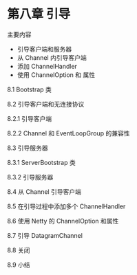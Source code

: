 # 第八章 引导

主要内容

- 引导客户端和服务器
- 从 Channel 内引导客户端
- 添加 ChannelHandler
- 使用 ChannelOption 和 属性

8.1 Bootstrap 类

8.2 引导客户端和无连接协议

8.2.1 引导客户端

8.2.2 Channel 和 EventLoopGroup 的兼容性

8.3 引导服务器

8.3.1 ServerBootstrap 类

8.3.2 引导服务器

8.4 从 Channel 引导客户端

8.5 在引导过程中添加多个 ChannelHandler

8.6 使用 Netty 的 ChannelOption 和属性

8.7 引导 DatagramChannel

8.8 关闭

8.9 小结